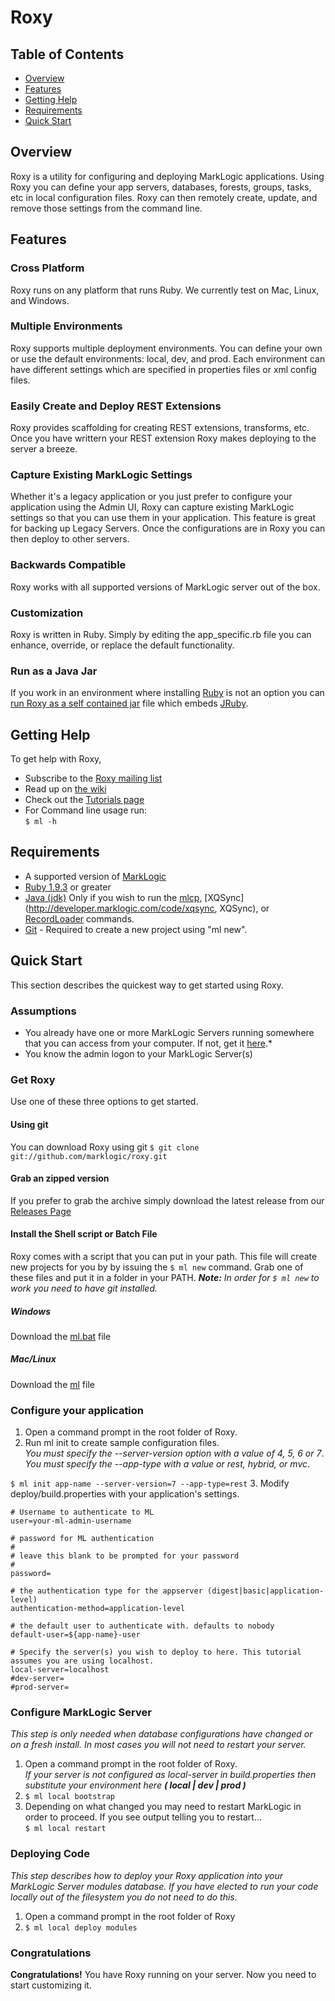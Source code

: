 # Roxy

## Table of Contents
 - [Overview](#overview)
 - [Features](#features)
 - [Getting Help](#getting-help)
 - [Requirements](#requirement)
 - [Quick Start](#quick-start)

## Overview
Roxy is a utility for configuring and deploying MarkLogic applications. Using
Roxy you can define your app servers, databases, forests, groups, tasks, etc
in local configuration files. Roxy can then remotely create, update, and remove
those settings from the command line.

## Features

### Cross Platform
Roxy runs on any platform that runs Ruby. We currently test on Mac, Linux, and Windows.

### Multiple Environments
Roxy supports multiple deployment environments. You can define your own or
use the default environments: local, dev, and prod. Each environment can have
different settings which are specified in properties files or xml config files.

### Easily Create and Deploy REST Extensions
Roxy provides scaffolding for creating REST extensions, transforms, etc. Once
you have writtern your REST extension Roxy makes deploying to the server
a breeze.

### Capture Existing MarkLogic Settings
Whether it's a legacy application or you just prefer to configure
your application using the Admin UI, Roxy can capture existing MarkLogic settings
so that you can use them in your application. This feature is great for backing up
Legacy Servers. Once the configurations are in Roxy you can then deploy to
other servers.

### Backwards Compatible
Roxy works with all supported versions of MarkLogic server out of the box.

### Customization
Roxy is written in Ruby. Simply by editing the app_specific.rb file you can
enhance, override, or replace the default functionality.

### Run as a Java Jar
If you work in an environment where installing [Ruby](http://ruby-lang.org) is not an option you
can [run Roxy as a self contained jar](https://github.com/marklogic/roxy/wiki/Run-Roxy-as-a-Jar) file which embeds [JRuby](http://jruby.org).

## Getting Help
To get help with Roxy,

* Subscribe to the [Roxy mailing list](http://developer.marklogic.com/mailman/listinfo/roxy)
* Read up on [the wiki](https://github.com/marklogic/roxy/wiki)
* Check out the [Tutorials page](https://github.com/marklogic/roxy/wiki/Tutorials)
* For Command line usage run:  
  `$ ml -h`


## Requirements
* A supported version of [MarkLogic](https://github.com/marklogic/roxy/wiki/Supported-MarkLogic-versions)
* [Ruby 1.9.3](http://www.ruby-lang.org/en/) or greater
* [Java (jdk)](http://www.oracle.com/technetwork/java/javase/downloads/index.html)
  Only if you wish to run the [mlcp](http://developer.marklogic.com/products/mlcp), [XQSync](http://developer.marklogic.com/code/xqsync, XQSync), or [RecordLoader](http://developer.marklogic.com/code/recordloader) commands.
* [Git](http://git-scm.com/downloads) - Required to create a new project using "ml new".

## Quick Start
This section describes the quickest way to get started using Roxy.

### Assumptions
* You already have one or more MarkLogic Servers running somewhere that you can access from your computer. If not, get it [here](http://developer.marklogic.com/products).*
* You know the admin logon to your MarkLogic Server(s)

### Get Roxy
Use one of these three options to get started. 

#### Using git
You can download Roxy using git
`$ git clone git://github.com/marklogic/roxy.git`

#### Grab an zipped version
If you prefer to grab the archive simply download the latest release from our [Releases Page](https://github.com/marklogic/roxy/releases)

#### Install the Shell script or Batch File
Roxy comes with a script that you can put in your path. This file will create new projects for you by
by issuing the `$ ml new` command. Grab one of these files and put it in a folder in your PATH.
*__Note:__ In order for `$ ml new` to work you need to have git installed.*

##### Windows
Download the [ml.bat](https://github.com/marklogic/roxy/raw/master/ml.bat) file

##### Mac/Linux
Download the [ml](https://github.com/marklogic/roxy/raw/master/ml) file

### Configure your application
1. Open a command prompt in the root folder of Roxy.
2. Run ml init to create sample configuration files.  
  *You must specify the --server-version option with a value of 4, 5, 6 or 7*.  
  *You must specify the --app-type with a value or rest, hybrid, or mvc*.

  `$ ml init app-name --server-version=7 --app-type=rest`
3. Modify deploy/build.properties with your application's settings.

```
# Username to authenticate to ML
user=your-ml-admin-username

# password for ML authentication
#
# leave this blank to be prompted for your password
#
password=

# the authentication type for the appserver (digest|basic|application-level)
authentication-method=application-level

# the default user to authenticate with. defaults to nobody
default-user=${app-name}-user

# Specify the server(s) you wish to deploy to here. This tutorial assumes you are using localhost.
local-server=localhost
#dev-server=
#prod-server=
```

### Configure MarkLogic Server
*This step is only needed when database configurations have changed or on a fresh install. In most cases you will not need to restart your server.*

1. Open a command prompt in the root folder of Roxy.  
  *If your server is not configured as local-server in build.properties then substitute your environment here __( local | dev | prod )__*
2. `$ ml local bootstrap`
3. Depending on what changed you may need to restart MarkLogic in order to proceed. If you see output telling you to restart...  
  `$ ml local restart`

### Deploying Code
*This step describes how to deploy your Roxy application into your MarkLogic Server modules database. If you have elected to run your code locally out of the filesystem you do not need to do this.*

1. Open a command prompt in the root folder of Roxy
2. `$ ml local deploy modules`

### Congratulations
**Congratulations!** You have Roxy running on your server. Now you need to start customizing it.
